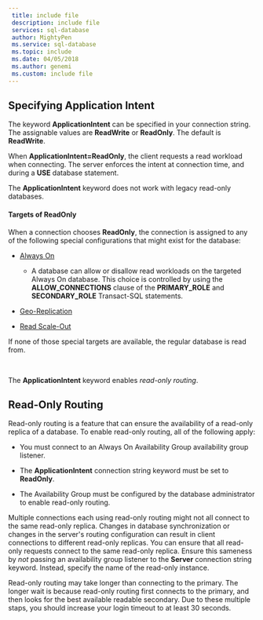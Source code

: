 ```yaml
---
 title: include file
 description: include file
 services: sql-database
 author: MightyPen
 ms.service: sql-database
 ms.topic: include
 ms.date: 04/05/2018
 ms.author: genemi
 ms.custom: include file
---
```

## Specifying Application Intent

The keyword **ApplicationIntent** can be specified in your connection string. The assignable values are **ReadWrite** or **ReadOnly**. The default is **ReadWrite**.

When **ApplicationIntent=ReadOnly**, the client requests a read workload when connecting. The server enforces the intent at connection time, and during a **USE** database statement.

The **ApplicationIntent** keyword does not work with legacy read-only databases.  


#### Targets of ReadOnly

When a connection chooses **ReadOnly**, the connection is assigned to any of the following special configurations that might exist for the database:

- [Always On](~/database-engine/availability-groups/windows/overview-of-always-on-availability-groups-sql-server.md)
    - A database can allow or disallow read workloads on the targeted Always On database. This choice is controlled by using the **ALLOW_CONNECTIONS** clause of the **PRIMARY_ROLE** and **SECONDARY_ROLE** Transact-SQL statements.

- [Geo-Replication](https://docs.microsoft.com/azure/sql-database/sql-database-geo-replication-overview)

- [Read Scale-Out](https://docs.microsoft.com/azure/sql-database/sql-database-read-scale-out)

If none of those special targets are available, the regular database is read from.

&nbsp;

The **ApplicationIntent** keyword enables *read-only routing*.


## Read-Only Routing

Read-only routing is a feature that can ensure the availability of a read-only replica of a database. To enable read-only routing, all of the following apply:

- You must connect to an Always On Availability Group availability group listener.

- The **ApplicationIntent** connection string keyword must be set to **ReadOnly**.

- The Availability Group must be configured by the database administrator to enable read-only routing.

Multiple connections each using read-only routing might not all connect to the same read-only replica. Changes in database synchronization or changes in the server's routing configuration can result in client connections to different read-only replicas. You can ensure that all read-only requests connect to the same read-only replica. Ensure this sameness by *not* passing an availability group listener to the **Server** connection string keyword. Instead, specify the name of the read-only instance.

Read-only routing may take longer than connecting to the primary. The longer wait is because read-only routing first connects to the primary, and then looks for the best available readable secondary. Due to these multiple staps, you should increase your login timeout to at least 30 seconds.

